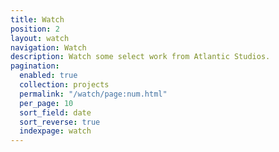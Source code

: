 ```yaml
---
title: Watch
position: 2
layout: watch
navigation: Watch
description: Watch some select work from Atlantic Studios.
pagination:
  enabled: true
  collection: projects
  permalink: "/watch/page:num.html"
  per_page: 10
  sort_field: date
  sort_reverse: true
  indexpage: watch
---
```


